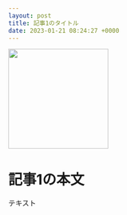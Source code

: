 ```yaml
---
layout: post
title: 記事1のタイトル
date: 2023-01-21 08:24:27 +0000
---
```

<img src='https://images.microcms-assets.io/assets/20db8de3037b46c1bd258abf36bfeccc/412af01fa364423abac504f3ad2156b4/jekyll-notext-light-transparent.png' width=200 >
<h1 id="hc4bf77ac7a">記事1の本文</h1><p>テキスト<br><br><img src="https://images.microcms-assets.io/assets/20db8de3037b46c1bd258abf36bfeccc/b19b1c8ab79c4830a5529e4dd085855b/jekyll-logo-light-transparent.png" alt=""></p>
